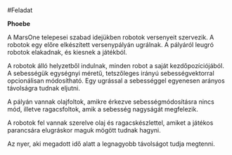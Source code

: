 #Feladat

**Phoebe**

A MarsOne telepesei szabad idejükben robotok versenyeit szervezik. A robotok egy előre elkészített versenypályán ugrálnak. A pályáról leugró robotok elakadnak, és kiesnek a játékból.

A robotok álló helyzetből indulnak, minden robot a saját kezdőpozíciójából. A sebességük egységnyi méretű, tetszőleges irányú sebességvektorral opcionálisan módosítható. Egy ugrással a sebességgel egyenesen arányos távolságra tudnak eljutni.

A pályán vannak olajfoltok, amikre érkezve sebességmódosításra nincs mód, illetve ragacsfoltok, amik a sebesség nagyságát megfelezik.

A robotok fel vannak szerelve olaj és ragacskészlettel, amiket a játékos parancsára elugráskor maguk mögött tudnak hagyni.

Az nyer, aki megadott idő alatt a legnagyobb távolságot tudja megtenni.
